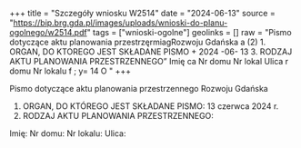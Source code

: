 +++
title = "Szczegóły wniosku W2514"
date = "2024-06-13"
source = "https://bip.brg.gda.pl/images/uploads/wnioski-do-planu-ogolnego/w2514.pdf"
tags = ["wnioski-ogolne"]
geolinks = []
raw = "Pismo dotyczące aktu planowania przestrzęrmiagRozwoju Gdańska  a (2)  1. ORGAN, DO KTOREGO JEST SKŁADANE PISMO + 2024 -06- 13 3. RODZAJ AKTU PLANOWANIA PRZESTRZENNEGO” Imię ca Nr domu Nr lokal Ulica r domu Nr lokalu f ; y= 14 O "
+++

Pismo dotyczące aktu planowania przestrzennego Rozwoju Gdańska

1. ORGAN, DO KTÓREGO JEST SKŁADANE PISMO: 13 czerwca 2024 r.
3. RODZAJ AKTU PLANOWANIA PRZESTRZENNEGO:

Imię:
Nr domu:
Nr lokalu:
Ulica:


